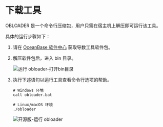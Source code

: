 下载工具 
================================

OBLOADER 是一个命令行压缩包，用户只需在宿主机上解压即可运行该工具。

具体的运行步骤如下：

1. 请在 [OceanBase 软件中心](https://open.oceanbase.com/softwareCenter/community) 获取导数工具软件包。
&nbsp;

2. 解压软件包后，进入 bin 目录。

   ![运行 obloader-打开bin目录](https://obbusiness-private.oss-cn-shanghai.aliyuncs.com/doc/img/obloaderobdumper/%E7%A4%BE%E5%8C%BA%E7%89%88300/obloader.png)
&nbsp;

3. 执行下述语句以运行工具查看命令行选项的帮助。

   ```shell
   # Windows 环境
   call obloader.bat 
   
   # Linux/macOS 环境 
   ./obloader
   ```

   ![开源版-运行 obloader](https://obbusiness-private.oss-cn-shanghai.aliyuncs.com/doc/img/obloaderobdumper/%E7%A4%BE%E5%8C%BA%E7%89%88300/p409211.png)
   